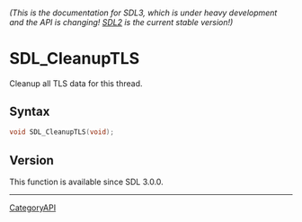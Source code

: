 ###### (This is the documentation for SDL3, which is under heavy development and the API is changing! [SDL2](https://wiki.libsdl.org/SDL2/) is the current stable version!)
# SDL_CleanupTLS

Cleanup all TLS data for this thread.

## Syntax

```c
void SDL_CleanupTLS(void);

```

## Version

This function is available since SDL 3.0.0.

----
[CategoryAPI](CategoryAPI.md)
